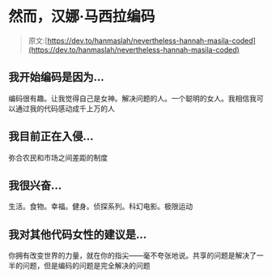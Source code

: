 # 然而，汉娜·马西拉编码

> 原文:[https://dev.to/hanmaslah/nevertheless-hannah-masila-coded](https://dev.to/hanmaslah/nevertheless-hannah-masila-coded)

## 我开始编码是因为...

编码很有趣。让我觉得自己是女神。解决问题的人。一个聪明的女人。我相信我可以通过我的代码感动成千上万的人

## 我目前正在入侵...

弥合农民和市场之间差距的制度

## 我很兴奋...

生活。食物。幸福。健身。侦探系列。科幻电影。极限运动

## 我对其他代码女性的建议是...

你拥有改变世界的力量，就在你的指尖——毫不夸张地说。共享的问题是解决了一半的问题，但是编码的问题是完全解决的问题